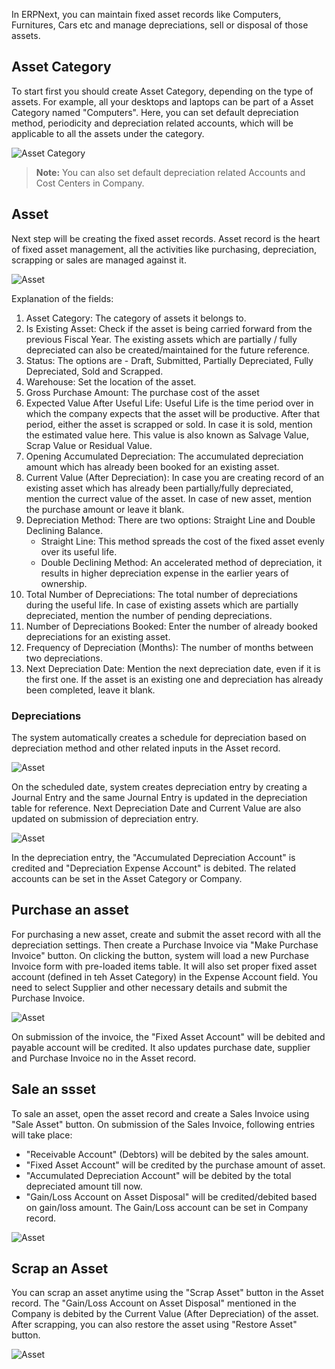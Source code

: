 In ERPNext, you can maintain fixed asset records like Computers, Furnitures, Cars etc and manage depreciations, sell or disposal of those assets.

## Asset Category

To start first you should create Asset Category, depending on the type of assets. For example, all your desktops and laptops can be part of a Asset Category named "Computers". Here, you can set default depreciation method, periodicity and depreciation related accounts, which will be applicable to all the assets under the category.

<img class="screenshot" alt="Asset Category" src="{{docs_base_url}}/assets/img/accounts/asset-category.png">

> **Note:** You can also set default depreciation related Accounts and Cost Centers in Company.


## Asset

Next step will be creating the fixed asset records. Asset record is the heart of fixed asset management, all the activities like purchasing, depreciation, scrapping or sales are managed against it.

<img class="screenshot" alt="Asset" src="{{docs_base_url}}/assets/img/accounts/asset.png">

Explanation of the fields:

1. Asset Category: The category of assets it belongs to.
2. Is Existing Asset: Check if the asset is being carried forward from the previous Fiscal Year. The existing assets which are partially / fully depreciated can also be created/maintained for the future reference.
3. Status: The options are - Draft, Submitted, Partially Depreciated, Fully Depreciated, Sold and Scrapped.
4. Warehouse: Set the location of the asset.
5. Gross Purchase Amount: The purchase cost of the asset
6. Expected Value After Useful Life: Useful Life is the time period over in which the company expects that the asset will be productive. After that period, either the asset is scrapped or sold. In case it is sold, mention the estimated value here. This value is also known as Salvage Value, Scrap Value or Residual Value.
7. Opening Accumulated Depreciation: The accumulated depreciation amount which has already been booked for an existing asset.
8. Current Value (After Depreciation): In case you are creating record of an existing asset which has already been partially/fully depreciated, mention the currect value of the asset. In case of new asset, mention the purchase amount or leave it blank.
9. Depreciation Method: There are two options: Straight Line and Double Declining Balance.
	- Straight Line: This method spreads the cost of the fixed asset evenly over its useful life.
	- Double Declining Method: An accelerated method of depreciation, it results in higher depreciation expense in the earlier years of ownership.
10. Total Number of Depreciations: The total number of depreciations during the useful life. In case of existing assets which are partially depreciated, mention the number of pending depreciations.
11. Number of Depreciations Booked: Enter the number of already booked depreciations for an existing asset.
12. Frequency of Depreciation (Months): The number of months between two depreciations.
13. Next Depreciation Date: Mention the next depreciation date, even if it is the first one. If the asset is an existing one and depreciation has already been completed, leave it blank.

### Depreciations

The system automatically creates a schedule for depreciation based on depreciation method and other related inputs in the Asset record.

<img class="screenshot" alt="Asset" src="{{docs_base_url}}/assets/img/accounts/depreciation-schedule.png">

On the scheduled date, system creates depreciation entry by creating a Journal Entry and the same Journal Entry is updated in the depreciation table for reference. Next Depreciation Date and Current Value are also updated on submission of depreciation entry.

<img class="screenshot" alt="Asset" src="{{docs_base_url}}/assets/img/accounts/depreciation-entry.png">

In the depreciation entry, the "Accumulated Depreciation Account" is credited and "Depreciation Expense Account" is debited. The related accounts can be set in the Asset Category or Company.


## Purchase an asset

For purchasing a new asset, create and submit the asset record with all the depreciation settings. Then create a Purchase Invoice via "Make Purchase Invoice" button. On clicking the button, system will load a new Purchase Invoice form with pre-loaded items table. It will also set proper fixed asset account (defined in teh Asset Category) in the Expense Account field. You need to select Supplier and other necessary details and submit the Purchase Invoice. 

<img class="screenshot" alt="Asset" src="{{docs_base_url}}/assets/img/accounts/asset-purchase-invoice.png">

On submission of the invoice, the "Fixed Asset Account" will be debited and payable account will be credited. It also updates purchase date, supplier and Purchase Invoice no in the Asset record.


## Sale an ssset

To sale an asset, open the asset record and create a Sales Invoice using "Sale Asset" button. On submission of the Sales Invoice, following entries will take place:

- "Receivable Account" (Debtors) will be debited by the sales amount.
- "Fixed Asset Account" will be credited by the purchase amount of asset.
- "Accumulated Depreciation Account" will be debited by the total depreciated amount till now.
- "Gain/Loss Account on Asset Disposal" will be credited/debited based on gain/loss amount. The Gain/Loss account can be set in Company record.

<img class="screenshot" alt="Asset" src="{{docs_base_url}}/assets/img/accounts/asset-sales.png">


## Scrap an Asset

You can scrap an asset anytime using the "Scrap Asset" button in the Asset record. The "Gain/Loss Account on Asset Disposal" mentioned in the Company is debited by the Current Value (After Depreciation) of the asset. After scrapping, you can also restore the asset using "Restore Asset" button.

<img class="screenshot" alt="Asset" src="{{docs_base_url}}/assets/img/accounts/scrap-journal-entry.png">